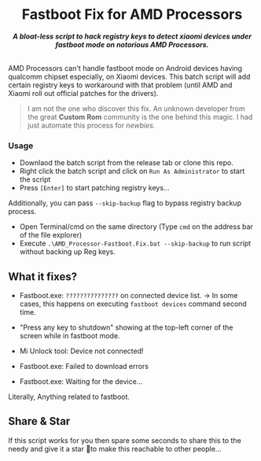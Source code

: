 <div align="center">
<h1>Fastboot Fix for AMD Processors</h1>
<strong><i>A bloat-less script to hack registry keys to detect xiaomi devices under fastboot mode on notorious AMD Processors.</i></strong>
<br>
<br>
</div>

AMD Processors can't handle fastboot mode on Android devices having qualcomm chipset especially, on Xiaomi devices. This batch script will add certain registry keys to workaround with that problem (until AMD and Xiaomi roll out official patches for the drivers).

>I am not the one who discover this fix. An unknown developer from the great **Custom Rom** community is the one behind this magic. I had just automate this process for *newbies.*

### Usage
- Downlaod the batch script from the release tab or clone this repo.
- Right click the batch script and click on `Run As Administrator` to start the script
- Press `[Enter]` to start patching registry keys... 

Additionally, you can pass `--skip-backup` flag to bypass registry backup process.
- Open Terminal/cmd on the same directory (Type `cmd` on the address bar of the file explorer)
- Execute `.\AMD_Processor-Fastboot.Fix.bat --skip-backup` to run script without backing up Reg keys.

## What it fixes?
- Fastboot.exe: `???????????????` on connected device list.
-> In some cases, this happens on executing `fastboot devices` command second time.

- "Press any key to shutdown" showing at the top-left corner of the screen while in fastboot mode.
- Mi Unlock tool: Device not connected!
- Fastboot.exe: Failed to download errors
- Fastboot.exe: Waiting for the device...

Literally, Anything related to fastboot.

## Share & Star
If this script works for you then spare some seconds to share this to the needy and give it a star 🌟to make this reachable to other people...